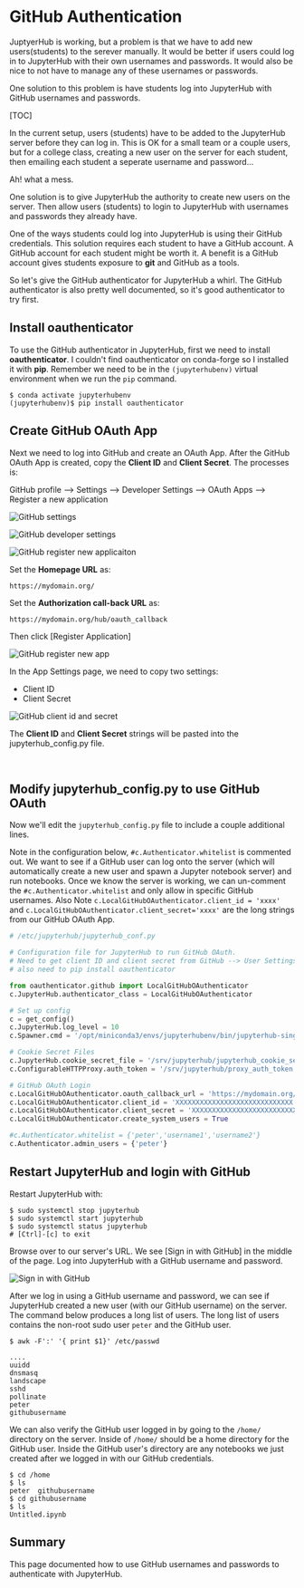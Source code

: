 # GitHub Authentication

JuptyerHub is working, but a problem is that we have to add new users(students) to the serever manually. It would be better if users could log in to JupyterHub with their own usernames and passwords. It would also be nice to not have to manage any of these usernames or passwords. 

One solution to this problem is have students log into JupyterHub with GitHub usernames and passwords.

[TOC]

In the current setup, users (students) have to be added to the JupyterHub server before they can log in. This is OK for a small team or a couple users, but for a college class, creating a new user on the server for each student, then emailing each student a seperate username and password... 

Ah! what a mess. 

One solution is to give JupyterHub the authority to create new users on the server.  Then allow users (students) to login to JupyterHub with usernames and passwords they already have.

One of the ways students could log into JupyterHub is using their GitHub credentials. This solution requires each student to have a GitHub account. A GitHub account for each student might be worth it. A benefit is a GitHub account gives students exposure to **git** and GitHub as a tools. 

So let's give the GitHub authenticator for JupyterHub  a whirl. The GitHub authenticator is also pretty well documented, so it's good authenticator to try first.

## Install oauthenticator

To use the GitHub authenticator in JupyterHub, first we need to install **oauthenticator**. I couldn't find oauthenticator on conda-forge so I installed it with **pip**. Remember we need to be in the ```(jupyterhubenv)``` virtual environment when we run the ```pip``` command.

```text
$ conda activate jupyterhubenv
(jupyterhubenv)$ pip install oauthenticator
```

## Create GitHub OAuth App

Next we need to log into GitHub and create an OAuth App. After the GitHub OAuth App is created, copy the **Client ID** and **Client Secret**. The processes is:

GitHub profile --> Settings --> Developer Settings --> OAuth Apps --> Register a new application

![GitHub settings](images/github_settings.png)

![GitHub developer settings](images/github_developer_settings.png)

![GitHub register new applicaiton](images/github_register_new_application.png)


Set the **Homepage URL** as:

    https://mydomain.org/

Set the **Authorization call-back URL** as:

    https://mydomain.org/hub/oauth_callback

Then click [Register Application]

![GitHub register new app](images/github_register_oauth_app.png)

In the App Settings page, we need to copy two settings:

 * Client ID
 * Client Secret

![GitHub client id and secret](images/github_client_id_and_secret.png)
 
The **Client ID** and **Client Secret** strings will be pasted into the jupyterhub_config.py file. 

<br>

## Modify jupyterhub_config.py to use GitHub OAuth

Now we'll edit the ```jupyterhub_config.py``` file to include a couple additional lines. 

Note in the configuration below, ```#c.Authenticator.whitelist``` is commented out. We want to see if a GitHub user can log onto the server (which will automatically create a new user and spawn a Jupyter notebook server) and run notebooks. Once we know the server is working, we can un-comment the ```#c.Authenticator.whitelist``` and only allow in specific GitHub usernames. Also Note ```c.LocalGitHubOAuthenticator.client_id = 'xxxx'``` and ```c.LocalGitHubOAuthenticator.client_secret='xxxx'``` are the long strings from our GitHub OAuth App.

```python
# /etc/jupyterhub/jupyterhub_conf.py

# Configuration file for JupyterHub to run GitHub OAuth.
# Need to get client ID and client secret from GitHub --> User Settings --> Developer Settings --> OAuth Apps
# also need to pip install oauthenticator

from oauthenticator.github import LocalGitHubOAuthenticator
c.JupyterHub.authenticator_class = LocalGitHubOAuthenticator

# Set up config
c = get_config()
c.JupyterHub.log_level = 10
c.Spawner.cmd = '/opt/miniconda3/envs/jupyterhubenv/bin/jupyterhub-singleuser'

# Cookie Secret Files
c.JupyterHub.cookie_secret_file = '/srv/jupyterhub/jupyterhub_cookie_secret'
c.ConfigurableHTTPProxy.auth_token = '/srv/jupyterhub/proxy_auth_token'

# GitHub OAuth Login
c.LocalGitHubOAuthenticator.oauth_callback_url = 'https://mydomain.org/hub/oauth_callback'
c.LocalGitHubOAuthenticator.client_id = 'XXXXXXXXXXXXXXXXXXXXXXXXXXXXX'
c.LocalGitHubOAuthenticator.client_secret = 'XXXXXXXXXXXXXXXXXXXXXXXXXXXXXXXXXXXXX'
c.LocalGitHubOAuthenticator.create_system_users = True

#c.Authenticator.whitelist = {'peter','username1','username2'}
c.Authenticator.admin_users = {'peter'}
```

## Restart JupyterHub and login with GitHub

Restart JupyterHub with:

```text
$ sudo systemctl stop jupyterhub
$ sudo systemctl start jupyterhub
$ sudo systemctl status jupyterhub
# [Ctrl]-[c] to exit
```

Browse over to our server's URL. We see [Sign in with GitHub] in the middle of the page. Log into JupyterHub with a GitHub username and password. 

![Sign in with GitHub](images/sign_in_with_github.PNG)

After we log in using a GitHub username and password, we can see if JupyterHub created a new user (with our GitHub username) on the server. The command below produces a long list of users. The long list of users contains the non-root sudo user ```peter``` and the GitHub user.

```text
$ awk -F':' '{ print $1}' /etc/passwd

....
uuidd
dnsmasq
landscape
sshd
pollinate
peter
githubusername
```

We can also verify the GitHub user logged in by going to the ```/home/``` directory on the server. Inside of ```/home/``` should be a home directory for the GitHub user. Inside the GitHub user's directory are any notebooks we just created after we logged in with our GitHub credentials.

```text
$ cd /home
$ ls
peter  githubusername
$ cd githubusername
$ ls
Untitled.ipynb 
```

## Summary

This page documented how to use GitHub usernames and passwords to authenticate with JupyterHub. 

<br>
